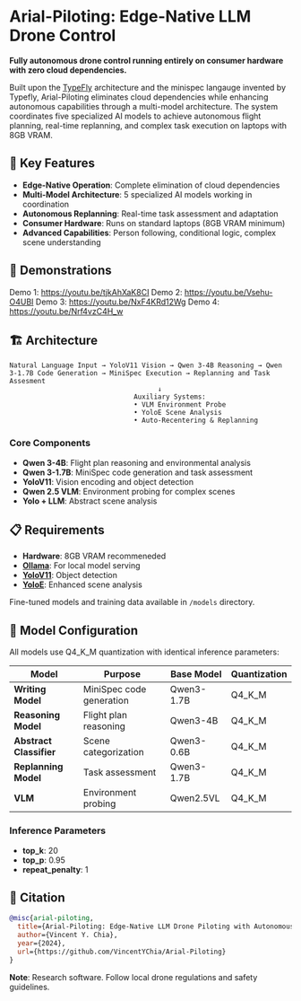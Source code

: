 # Arial-Piloting: Edge-Native LLM Drone Control

**Fully autonomous drone control running entirely on consumer hardware with zero cloud dependencies.**

Built upon the [TypeFly](https://github.com/anyscale/typefly) architecture and the minispec langauge invented by Typefly, Arial-Piloting eliminates cloud dependencies while enhancing autonomous capabilities through a multi-model architecture. The system coordinates five specialized AI models to achieve autonomous flight planning, real-time replanning, and complex task execution on laptops with 8GB VRAM.

## 🚀 Key Features

- **Edge-Native Operation**: Complete elimination of cloud dependencies
- **Multi-Model Architecture**: 5 specialized AI models working in coordination
- **Autonomous Replanning**: Real-time task assessment and adaptation
- **Consumer Hardware**: Runs on standard laptops (8GB VRAM minimum)
- **Advanced Capabilities**: Person following, conditional logic, complex scene understanding

## 🎥 Demonstrations

Demo 1: https://youtu.be/tjkAhXaK8CI
Demo 2: https://youtu.be/Vsehu-O4UBI
Demo 3: https://youtu.be/NxF4KRd12Wg
Demo 4: https://youtu.be/Nrf4vzC4H_w

## 🏗️ Architecture

```
Natural Language Input → YoloV11 Vision → Qwen 3-4B Reasoning → Qwen 3-1.7B Code Generation → MiniSpec Execution → Replanning and Task Assesment 
                                     ↓
                               Auxiliary Systems:
                               • VLM Environment Probe  
                               • YoloE Scene Analysis
                               • Auto-Recentering & Replanning
```

### Core Components

- **Qwen 3-4B**: Flight plan reasoning and environmental analysis
- **Qwen 3-1.7B**: MiniSpec code generation and task assessment  
- **YoloV11**: Vision encoding and object detection
- **Qwen 2.5 VLM**: Environment probing for complex scenes
- **Yolo + LLM**: Abstract scene analysis

## 📋 Requirements

- **Hardware**: 8GB VRAM recommeneded 
- **[Ollama](https://ollama.ai)**: For local model serving
- **[YoloV11](https://github.com/ultralytics/ultralytics)**: Object detection
- **[YoloE](https://github.com/kadirnar/yolo-e)**: Enhanced scene analysis

Fine-tuned models and training data available in `/models` directory.

## 🤖 Model Configuration

All models use Q4_K_M quantization with identical inference parameters:

| Model | Purpose | Base Model | Quantization |
|-------|---------|------------|--------------|
| **Writing Model** | MiniSpec code generation | Qwen3-1.7B | Q4_K_M |
| **Reasoning Model** | Flight plan reasoning | Qwen3-4B | Q4_K_M |
| **Abstract Classifier** | Scene categorization | Qwen3-0.6B | Q4_K_M |
| **Replanning Model** | Task assessment | Qwen3-1.7B | Q4_K_M |
| **VLM** | Environment probing | Qwen2.5VL | Q4_K_M |

### Inference Parameters
- **top_k**: 20
- **top_p**: 0.95
- **repeat_penalty**: 1

## 📝 Citation

```bibtex
@misc{arial-piloting,
  title={Arial-Piloting: Edge-Native LLM Drone Piloting with Autonomous Reasoning},
  author={Vincent Y. Chia},
  year={2024},
  url={https://github.com/VincentYChia/Arial-Piloting}
}
```

**Note**: Research software. Follow local drone regulations and safety guidelines.

